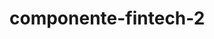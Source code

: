 <!-- generated by markdown-notes-tree -->

# componente-fintech-2

<!-- optional markdown-notes-tree directory description starts here -->

<!-- optional markdown-notes-tree directory description ends here -->


